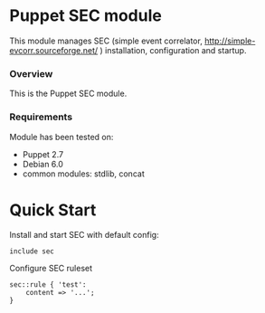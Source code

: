 # Puppet SEC module

This module manages SEC (simple event correlator,
http://simple-evcorr.sourceforge.net/ ) installation,
configuration and startup.

### Overview

This is the Puppet SEC module.

### Requirements

Module has been tested on:

* Puppet 2.7
* Debian 6.0
* common modules: stdlib, concat

# Quick Start

Install and start SEC with default config:

    include sec

Configure SEC ruleset

    sec::rule { 'test':
        content => '...';
    }
